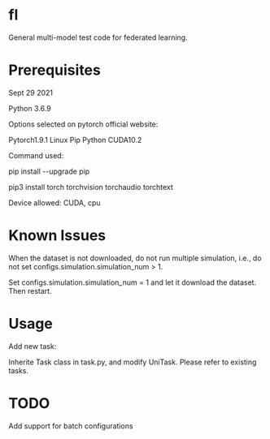 # fl
General multi-model test code for federated learning.

# Prerequisites
Sept 29 2021

Python 3.6.9

Options selected on pytorch official website:

Pytorch1.9.1 Linux Pip Python CUDA10.2 

Command used:

pip install --upgrade pip

pip3 install torch torchvision torchaudio torchtext

Device allowed: CUDA, cpu

# Known Issues
When the dataset is not downloaded, do not run multiple simulation,
i.e., do not set configs.simulation.simulation_num > 1.

Set configs.simulation.simulation_num = 1 and let it download the dataset. Then restart.

# Usage
Add new task:

Inherite Task class in task.py, and modify UniTask. Please refer to existing tasks.

# TODO

Add support for batch configurations
